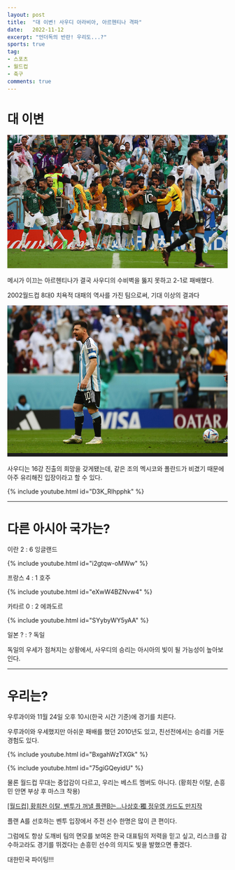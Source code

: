 ```yaml
---
layout: post
title:  "대 이변! 사우디 아라비아, 아르헨티나 격파"
date:   2022-11-12
excerpt: "언더독의 반란! 우리도...?"
sports: true
tag:
- 스포츠
- 월드컵
- 축구
comments: true
---
```


# 대 이변

![Saudi](../img/2022/saudi_argentina_01.jpg)

메시가 이끄는 아르헨티나가 결국 사우디의 수비벽을 뚫지 못하고 2-1로 패배했다.

2002월드컵 8대0 치욕적 대패의 역사를 가진 팀으로써, 기대 이상의 결과다

![Saudi](../img/2022/saudi_argentina_02.jpg)

사우디는 16강 진출의 희망을 갖게됐는데, 같은 조의 멕시코와 폴란드가 비겼기 때문에 아주 유리해진 입장이라고 할 수 있다.

{% include youtube.html id="D3K_Rlhpphk" %}

---

# 다른 아시아 국가는?

이란 2 : 6 잉글랜드

{% include youtube.html id="i2gtqw-oMWw" %}


프랑스 4 : 1 호주

{% include youtube.html id="eXwW4BZNvw4" %}

카타르 0 : 2 에콰도르

{% include youtube.html id="SYybyWY5yAA" %}

일본 ? : ? 독일

독일의 우세가 점쳐지는 상황에서, 사우디의 승리는 아시아의 빛이 될 가능성이 높아보인다.

---

# 우리는?

우루과이와 11월 24일 오후 10시(한국 시간 기준)에 경기를 치른다.

우루과이와 우세했지만 아쉬운 패배를 했던 2010년도 있고, 친선전에서는 승리를 거둔 경험도 있다.

{% include youtube.html id="BxgahWzTXGk" %}

{% include youtube.html id="75giGQeyidU" %}

물론 월드컵 무대는 중압감이 다르고, 우리는 베스트 멤버도 아니다. (황희찬 이탈, 손흥민 안면 부상 후 마스크 착용)

[[월드컵] 황희찬 이탈, 벤투가 꺼낼 플랜B는…나상호·獨 정우영 카드도 만지작](https://n.news.naver.com/sports/qatar2022/article/421/0006475203)

플랜 A를 선호하는 벤투 입장에서 주전 선수 한명은 많이 큰 편이다.

그럼에도 항상 도깨비 팀의 면모를 보여온 한국 대표팀의 저력을 믿고 싶고, 리스크를 감수하고라도 경기를 뛰겠다는 손흥민 선수의 의지도 빛을 발했으면 좋겠다.

대한민국 파이팅!!!